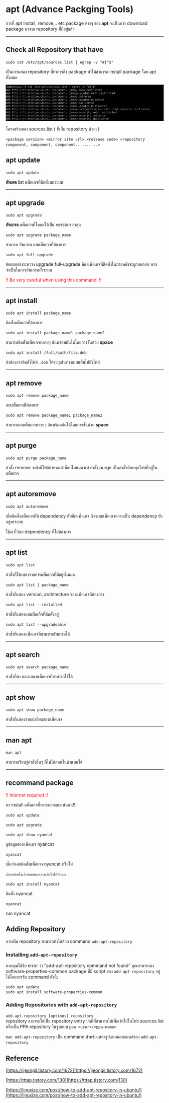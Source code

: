 # apt (Advance Packging Tools)
การที่ apt install, remove,.. etc  package ต่างๆ ของ **apt** จะเป็นการ download package มาจาก repository ที่มีอยู่แล้ว

---
## Check all Repository that have
`sudo cat /etc/apt/sources.list | egrep -v "#|^$"`

เป็นการแสดง repository ที่ทำการดึง package ทำให้สามารถ install package โดย apt ทั้งหมด

![img.png](img.png)

โครงสร้างของ sources.list ( ที่เก็บ repository ต่างๆ )

`<package version> <mirror site url> <release code> <repository component, component, component..........>`

## apt update
`sudo apt update`

**อัพเดต** list แพ็คเกจที่ติดตั้งบนระบบ

---
## apt upgrade
`sudo apt upgrade`

**อัพเกรด** แพ็คเกจที่โหลดไว้เป็น version ล่าสุด

`sudo apt upgrade package_name`

สามารถ อัพเกรด แค่แพ็คเกจที่ต้องการ

`sudo apt full-upgrade`

ข้อแตกต่างระหว่าง upgrade full-upgrade คือ แพ็คเกจที่ติดตั้งในภายหลังจะถูกลบออก หากจำเป็นในการอัพเกรดทั้งระบบ

<span style='color: red;'>!! Be very careful when using this command. !!</span>

---


## apt install

`sudo apt install package_name`

ติดตั้งแพ็คเกจที่ต้องการ

`sudo apt install package_name1 package_name2`

สามารถติดตั้งแพ็คเกจหลายๆ อันพร้อมกันได้โดยการขั้นด้วย **space**

`sudo apt install /full/path/file.deb`

ถ้าต้องการติดตั้งไฟล์ `.deb` ให้ระบุเส้นทางแบบเต็มไปยังไฟล์

---

## apt remove

`sudo apt remove package_name`

ลบเเพ็คเกจที่ต้องการ

`sudo apt remove package_name1 package_name2`

สามารถลบแพ็คเกจหลายๆ อันพร้อมกันได้โดยการขั้นด้วย **space**


---

## apt purge

`sudo apt purge package_name`

คำสั้ง remove จะยังมีไฟล์กำหนดค่าที่ลบไม่หมด แต่ คำสั่ง purge เป็นคำสั่งที่ลบทุกไฟล์ที่อยู่ในแพ็คเกจ


---

## apt autoremove

`sudo apt autoremove`

เมื่อติดตั้งเเพ็คเกจที่มี dependency กับอีกแพ็คเกจ ถึงจะลบเพ็คเกจความเป็น dependency ยังอยู่มรระบบ

ใช้เอาไว้ลบ dependency ที่ไม่ต้องการ

---

## apt list

`sudo apt list`

คำสั่งที่ใช้แสดงรายการแพ็คเกจที่มีอยู่ทั้งหมด

`sudo apt list | package_name`

คำสั่งที่แสดง version, architecture ของแพ็คเกจที่ต้องการ

`sudo apt list --installed`

คำสั่งที่แสดงแค่แพ็คเก็จที่ติดตั้งอยู่

`sudo apt list --upgradeable`

คำสั่งที่แสดงแพ็คเกจที่สามารถอัพเกรดได้

---

## apt search

`sudo apt search package_name`

คำสั่งที่หา และแสดงแพ็คเกจที่สามารถใช้ได้

---

## apt show

`sudo apt show package_name`

คำสั่งที่แสดงรายละเอียดของแพ็คเกจ

---


## man apt

`man apt`

สามารถเรียนรู้คำสั่งอื่นๆ ที่ไม่ได้สอนในด้านบนได้

---

## recommand package
<span style='color: red;'>!! Internet required !!</span>

พา install แพ็คเกจที่ทาสเเมวชอบแน่นอน!!!

`sudo apt update`

`sudo apt upgrade`

`sudo apt show nyancat`

ดูข้อมูลของแพ็คเกจ nyancat

`nyancat`

เช็คว่าเคยติดตั้งแพ็คเกจ nyancat หรือไม่

`ถ้าเคยติดตั้งแล้วขอแสดงความเสียใจให้กับคุณ`

`sudo apt install nyancat`

ติดตั้ง nyancat

`nyancat`

run nyancat

## Adding Repository

 การเพิ่ม repository สามารถทำได้ด้วย command `add-apt-repository`

### Installing `add-apt-repository`

หากคุณได้รับ error ว่า "add-apt-repository command not found" คุณสามารถลง software-properties-common package ที่มี script ของ `add-apt-repository` อยู่ได้โดยการรัน command ดังนี้:
```
sudo apt update
sudo apt install software-properties-common
```

### Adding Repositories with `add-apt-repository`

`add-apt-repository [options] repository`<br>
repository สามารถใส่เป็น repository entry ปกติที่สามารถใส่เพิ่มเข้าไปในไฟล์ sources.list หรือเป็น PPA repository ในรูบแบบ `ppa:<user>/<ppa-name>`

`man add-apt-repository` เป็น command สำหรับแสดงรูปแบบคอมแมนด์ของ `add-apt-repository`

## Reference

[https://jjeongil.tistory.com/1672](https://jjeongil.tistory.com/1672)

[https://tttap.tistory.com/130](https://tttap.tistory.com/130)

[https://linuxize.com/post/how-to-add-apt-repository-in-ubuntu/](https://linuxize.com/post/how-to-add-apt-repository-in-ubuntu/)